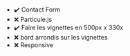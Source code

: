 - ✔️ Contact Form
- ❌ Particule.js
- ✔️ Faire les vignettes en 500px x 330x
- ❌ bord arrondis sur les vignettes
- ❌ Responsive
